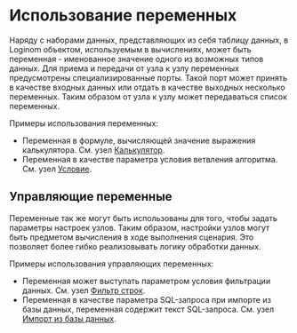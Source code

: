 # Использование переменных

Наряду с наборами данных, представляющих из себя таблицу данных, в Loginom объектом, используемым в вычислениях, может быть переменная - именованное значение одного из возможных типов данных. Для приема и передачи от узла к узлу переменных предусмотрены специализированные порты. Такой порт может принять в качестве входных данных или отдать в качестве выходных несколько переменных. Таким образом от узла к узлу может передаваться список переменных.

Примеры использования переменных:

* Переменная в формуле, вычисляющей значение выражения калькулятора. См. узел [Калькулятор](../processors/transformation/calc.md).
* Переменная в качестве параметра условия ветвления алгоритма.  См. узел [Условие](../processors/control/condition.md).

## Управляющие переменные

Переменные так же могут быть использованы для того, чтобы задать параметры настроек узлов. Таким образом, настройки узлов могут быть предметом вычисления в ходе выполнения сценария. Это позволяет более гибко реализовывать логику обработки данных.

Примеры использования управляющих переменных:

* Переменная может выступать параметром условия фильтрации данных. См. узел [Фильтр строк](../processors/transformation/row-filter.md).
* Переменная в качестве параметра SQL-запроса при импорте из базы данных, переменная содержит текст SQL-запроса. См. узел [Импорт из базы данных](../integration/import/database.md).